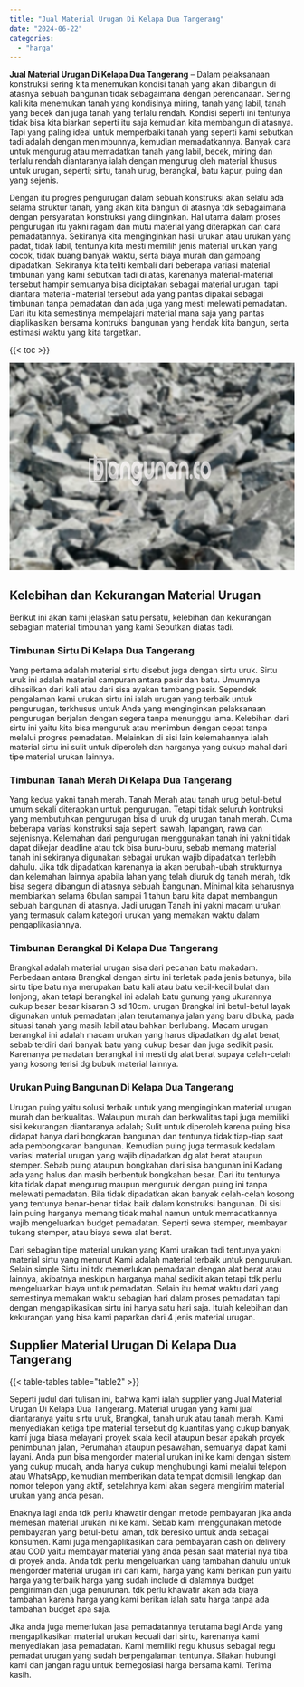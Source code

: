 ```yaml
---
title: "Jual Material Urugan Di Kelapa Dua Tangerang"
date: "2024-06-22"
categories: 
  - "harga"
---
```


**Jual Material Urugan Di Kelapa Dua Tangerang** – Dalam pelaksanaan konstruksi sering kita menemukan kondisi tanah yang akan dibangun di atasnya sebuah bangunan tidak sebagaimana dengan perencanaan. Sering kali kita menemukan tanah yang kondisinya miring, tanah yang labil, tanah yang becek dan juga tanah yang terlalu rendah. Kondisi seperti ini tentunya tidak bisa kita biarkan seperti itu saja kemudian kita membangun di atasnya. Tapi yang paling ideal untuk memperbaiki tanah yang seperti kami sebutkan tadi adalah dengan menimbunnya, kemudian memadatkannya. Banyak cara untuk mengurug atau memadatkan tanah yang labil, becek, miring dan terlalu rendah diantaranya ialah dengan mengurug oleh material khusus untuk urugan, seperti; sirtu, tanah urug, berangkal, batu kapur, puing dan yang sejenis.

Dengan itu progres pengurugan dalam sebuah konstruksi akan selalu ada selama struktur tanah, yang akan kita bangun di atasnya tdk sebagaimana dengan persyaratan konstruksi yang diinginkan. Hal utama dalam proses pengurugan itu yakni ragam dan mutu material yang diterapkan dan cara pemadatannya. Sekiranya kita menginginkan hasil urukan atau urukan yang padat, tidak labil, tentunya kita mesti memilih jenis material urukan yang cocok, tidak buang banyak waktu, serta biaya murah dan gampang dipadatkan. Sekiranya kita teliti kembali dari beberapa variasi material timbunan yang kami sebutkan tadi di atas, karenanya material-material tersebut hampir semuanya bisa diciptakan sebagai material urugan. tapi diantara material-material tersebut ada yang pantas dipakai sebagai timbunan tanpa pemadatan dan ada juga yang mesti melewati pemadatan. Dari itu kita semestinya mempelajari material mana saja yang pantas diaplikasikan bersama kontruksi bangunan yang hendak kita bangun, serta estimasi waktu yang kita targetkan.

{{< toc >}}

![Jual Material Urugan Di Kelapa Dua Tangerang](/images/jual-urugan-18.png)

## Kelebihan dan Kekurangan Material Urugan

Berikut ini akan kami jelaskan satu persatu, kelebihan dan kekurangan sebagian material timbunan yang kami Sebutkan diatas tadi.

### Timbunan Sirtu Di Kelapa Dua Tangerang

Yang pertama adalah material sirtu disebut juga dengan sirtu uruk. Sirtu uruk ini adalah material campuran antara pasir dan batu. Umumnya dihasilkan dari kali atau dari sisa ayakan tambang pasir. Sependek pengalaman kami urukan sirtu ini ialah urugan yang terbaik untuk pengurugan, terkhusus untuk Anda yang menginginkan pelaksanaan pengurugan berjalan dengan segera tanpa menunggu lama. Kelebihan dari sirtu ini yaitu kita bisa menguruk atau menimbun dengan cepat tanpa melalui progres pemadatan. Melainkan di sisi lain kelemahannya ialah material sirtu ini sulit untuk diperoleh dan harganya yang cukup mahal dari tipe material urukan lainnya.

### Timbunan Tanah Merah Di Kelapa Dua Tangerang

Yang kedua yakni tanah merah. Tanah Merah atau tanah urug betul-betul umum sekali diterapkan untuk pengurugan. Tetapi tidak seluruh kontruksi yang membutuhkan pengurugan bisa di uruk dg urugan tanah merah. Cuma beberapa variasi konstruksi saja seperti sawah, lapangan, rawa dan sejenisnya. Kelemahan dari pengurugan menggunakan tanah ini yakni tidak dapat dikejar deadline atau tdk bisa buru-buru, sebab memang material tanah ini sekiranya digunakan sebagai urukan wajib dipadatkan terlebih dahulu. Jika tdk dipadatkan karenanya ia akan berubah-ubah strukturnya dan kelemahan lainnya apabila lahan yang telah diuruk dg tanah merah, tdk bisa segera dibangun di atasnya sebuah bangunan. Minimal kita seharusnya membiarkan selama 6bulan sampai 1 tahun baru kita dapat membangun sebuah bangunan di atasnya. Jadi urugan Tanah ini yakni macam urukan yang termasuk dalam kategori urukan yang memakan waktu dalam pengaplikasiannya.

### Timbunan Berangkal Di Kelapa Dua Tangerang

Brangkal adalah material urugan sisa dari pecahan batu makadam. Perbedaan antara Brangkal dengan sirtu ini terletak pada jenis batunya, bila sirtu tipe batu nya merupakan batu kali atau batu kecil-kecil bulat dan lonjong, akan tetapi berangkal ini adalah batu gunung yang ukurannya cukup besar besar kisaran 3 sd 10cm. urugan Brangkal ini betul-betul layak digunakan untuk pemadatan jalan terutamanya jalan yang baru dibuka, pada situasi tanah yang masih labil atau bahkan berlubang. Macam urugan berangkal ini adalah macam urukan yang harus dipadatkan dg alat berat, sebab terdiri dari banyak batu yang cukup besar dan juga sedikit pasir. Karenanya pemadatan berangkal ini mesti dg alat berat supaya celah-celah yang kosong terisi dg bubuk material lainnya.

### Urukan Puing Bangunan Di Kelapa Dua Tangerang

Urugan puing yaitu solusi terbaik untuk yang menginginkan material urugan murah dan berkualitas. Walaupun murah dan berkwalitas tapi juga memiliki sisi kekurangan diantaranya adalah; Sulit untuk diperoleh karena puing bisa didapat hanya dari bongkaran bangunan dan tentunya tidak tiap-tiap saat ada pembongkaran bangunan. Kemudian puing juga termasuk kedalam variasi material urugan yang wajib dipadatkan dg alat berat ataupun stemper. Sebab puing ataupun bongkahan dari sisa bangunan ini Kadang ada yang halus dan masih berbentuk bongkahan besar. Dari itu tentunya kita tidak dapat mengurug maupun menguruk dengan puing ini tanpa melewati pemadatan. Bila tidak dipadatkan akan banyak celah-celah kosong yang tentunya benar-benar tidak baik dalam konstruksi bangunan. Di sisi lain puing harganya memang tidak mahal namun untuk memadatkannya wajib mengeluarkan budget pemadatan. Seperti sewa stemper, membayar tukang stemper, atau biaya sewa alat berat.

Dari sebagian tipe material urukan yang Kami uraikan tadi tentunya yakni material sirtu yang menurut Kami adalah material terbaik untuk pengurukan. Selain simple Sirtu ini tdk memerlukan pemadatan dengan alat berat atau lainnya, akibatnya meskipun harganya mahal sedikit akan tetapi tdk perlu mengeluarkan biaya untuk pemadatan. Selain itu hemat waktu dari yang semestinya memakan waktu sebagian hari dalam proses pemadatan tapi dengan mengaplikasikan sirtu ini hanya satu hari saja. Itulah kelebihan dan kekurangan yang bisa kami paparkan dari 4 jenis material urugan.

## Supplier Material Urugan Di Kelapa Dua Tangerang

{{< table-tables table="table2" >}}

Seperti judul dari tulisan ini, bahwa kami ialah supplier yang Jual Material Urugan Di Kelapa Dua Tangerang. Material urugan yang kami jual diantaranya yaitu sirtu uruk, Brangkal, tanah uruk atau tanah merah. Kami menyediakan ketiga tipe material tersebut dg kuantitas yang cukup banyak, kami juga biasa melayani proyek skala kecil ataupun besar apakah proyek penimbunan jalan, Perumahan ataupun pesawahan, semuanya dapat kami layani. Anda pun bisa mengorder material urukan ini ke kami dengan sistem yang cukup mudah, anda hanya cukup menghubungi kami melalui telepon atau WhatsApp, kemudian memberikan data tempat domisili lengkap dan nomor telepon yang aktif, setelahnya kami akan segera mengirim material urukan yang anda pesan.

Enaknya lagi anda tdk perlu khawatir dengan metode pembayaran jika anda memesan material urukan ini ke kami. Sebab kami menggunakan metode pembayaran yang betul-betul aman, tdk beresiko untuk anda sebagai konsumen. Kami juga mengaplikasikan cara pembayaran cash on delivery atau COD yaitu membayar material yang anda pesan saat material nya tiba di proyek anda. Anda tdk perlu mengeluarkan uang tambahan dahulu untuk mengorder material urugan ini dari kami, harga yang kami berikan pun yaitu harga yang terbaik harga yang sudah include di dalamnya budget pengiriman dan juga penurunan. tdk perlu khawatir akan ada biaya tambahan karena harga yang kami berikan ialah satu harga tanpa ada tambahan budget apa saja.

Jika anda juga memerlukan jasa pemadatannya terutama bagi Anda yang mengaplikasikan material urukan kecuali dari sirtu, karenanya kami menyediakan jasa pemadatan. Kami memiliki regu khusus sebagai regu pemadat urugan yang sudah berpengalaman tentunya. Silakan hubungi kami dan jangan ragu untuk bernegosiasi harga bersama kami. Terima kasih.
